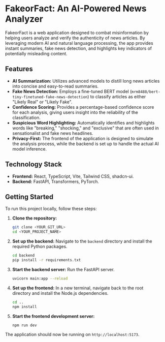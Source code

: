 # FakeorFact: An AI-Powered News Analyzer

FakeorFact is a web application designed to combat misinformation by helping users analyze and verify the authenticity of news articles. By leveraging modern AI and natural language processing, the app provides instant summaries, fake news detection, and highlights key indicators of potentially misleading content.

## Features

* **AI Summarization:** Utilizes advanced models to distill long news articles into concise and easy-to-read summaries.
* **Fake News Detection:** Employs a fine-tuned BERT model (`mrm8488/bert-tiny-finetuned-fake-news-detection`) to classify articles as either "Likely Real" or "Likely Fake".
* **Confidence Scoring:** Provides a percentage-based confidence score for each analysis, giving users insight into the reliability of the classification.
* **Suspicious Word Highlighting:** Automatically identifies and highlights words like "breaking," "shocking," and "exclusive" that are often used in sensationalist and fake news headlines.
* **Privacy-First:** The frontend of the application is designed to simulate the analysis process, while the backend is set up to handle the actual AI model inference.

## Technology Stack

* **Frontend:** React, TypeScript, Vite, Tailwind CSS, shadcn-ui.
* **Backend:** FastAPI, Transformers, PyTorch.

## Getting Started

To run this project locally, follow these steps:

1.  **Clone the repository:**
    ```bash
    git clone <YOUR_GIT_URL>
    cd <YOUR_PROJECT_NAME>
    ```

2.  **Set up the backend:**
    Navigate to the `backend` directory and install the required Python packages.
    ```bash
    cd backend
    pip install -r requirements.txt
    ```

3.  **Start the backend server:**
    Run the FastAPI server.
    ```bash
    uvicorn main:app --reload
    ```

4.  **Set up the frontend:**
    In a new terminal, navigate back to the root directory and install the Node.js dependencies.
    ```bash
    cd ..
    npm install
    ```

5.  **Start the frontend development server:**
    ```bash
    npm run dev
    ```
The application should now be running on `http://localhost:5173`.